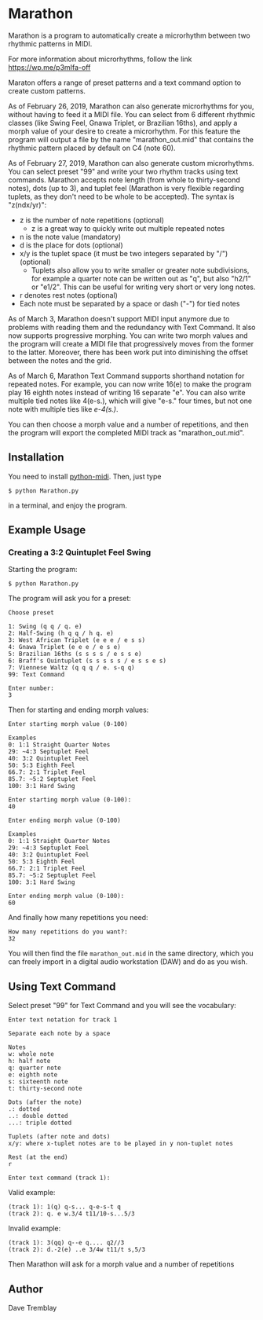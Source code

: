 # Marathon

Marathon is a program to automatically create a microrhythm between two rhythmic patterns in MIDI.

For more information about microrhythms, follow the link https://wp.me/p3mIfa-off

Maraton offers a range of preset patterns and a text command option to create
custom patterns.

As of February 26, 2019, Marathon can also generate microrhythms for you,
without having to feed it a MIDI file. You can select from 6 different
rhythmic classes (like Swing Feel, Gnawa Triplet, or Brazilian 16ths), and
apply a morph value of your desire to create a microrhythm. For this feature  the program will output a file by the name "marathon_out.mid" that contains
the rhythmic pattern placed by default on C4 (note 60).

As of February 27, 2019, Marathon can also generate custom microrhythms. You can select preset "99" and write your two rhythm tracks using text commands. Marathon accepts note length (from whole to thirty-second notes), dots (up to 3), and tuplet feel (Marathon is very flexible regarding tuplets, as they don't need to be whole to be accepted). The syntax is "z(ndx/yr)":
* z is the number of note repetitions (optional)
  * z is a great way to quickly write out multiple repeated notes
* n is the note value (mandatory)
* d is the place for dots (optional)
* x/y is the tuplet space (it must be two integers separated by "/") (optional)
  * Tuplets also allow you to write smaller or greater note subdivisions, for example a quarter note can be written out as "q", but also "h2/1" or "e1/2". This can be useful for writing very short or very long notes.
* r denotes rest notes (optional)
* Each note must be separated by a space or dash ("-") for tied notes

As of March 3, Marathon doesn't support MIDI input anymore due to problems with reading them and the redundancy with Text Command. It also now supports progressive morphing. You can write two morph values and the program will create a MIDI file that progressively moves from the former to the latter. Moreover, there has been work put into diminishing the offset between the notes and the grid.

As of March 6, Marathon Text Command supports shorthand notation for repeated notes. For example, you can now write 16(e) to make the program play 16 eighth notes instead of writing 16 separate "e". You can also write multiple tied notes like 4(e-s.), which will give "e-s." four times, but not one note with multiple ties like *e-4(s.)*.

You can then choose a morph value and a number of repetitions, and then the program will export the completed MIDI track as "marathon_out.mid".

## Installation
You need to install [python-midi](python-midi). Then, just type

```console
$ python Marathon.py
```

in a terminal, and enjoy the program.

## Example Usage

### Creating a 3:2 Quintuplet Feel Swing
Starting the program:

```console
$ python Marathon.py
```

The program will ask you for a preset:

```console
Choose preset

1: Swing (q q / q. e)
2: Half-Swing (h q q / h q. e)
3: West African Triplet (e e e / e s s)
4: Gnawa Triplet (e e e / e s e)
5: Brazilian 16ths (s s s s / e s s e)
6: Braff's Quintuplet (s s s s s / e s s e s)
7: Viennese Waltz (q q q / e. s-q q)
99: Text Command

Enter number:
3
```

Then for starting and ending morph values:

```console
Enter starting morph value (0-100)

Examples
0: 1:1 Straight Quarter Notes
29: ~4:3 Septuplet Feel
40: 3:2 Quintuplet Feel
50: 5:3 Eighth Feel
66.7: 2:1 Triplet Feel
85.7: ~5:2 Septuplet Feel
100: 3:1 Hard Swing

Enter starting morph value (0-100):
40

Enter ending morph value (0-100)

Examples
0: 1:1 Straight Quarter Notes
29: ~4:3 Septuplet Feel
40: 3:2 Quintuplet Feel
50: 5:3 Eighth Feel
66.7: 2:1 Triplet Feel
85.7: ~5:2 Septuplet Feel
100: 3:1 Hard Swing

Enter ending morph value (0-100):
60
```

And finally how many repetitions you need:

```console
How many repetitions do you want?:
32
```

You will then find the file `marathon_out.mid` in the same directory, which you can freely import in a digital audio workstation (DAW) and do as you wish.


## Using Text Command
Select preset "99" for Text Command and you will see the vocabulary:

```console
Enter text notation for track 1

Separate each note by a space

Notes
w: whole note
h: half note
q: quarter note
e: eighth note
s: sixteenth note
t: thirty-second note

Dots (after the note)
.: dotted
..: double dotted
...: triple dotted

Tuplets (after note and dots)
x/y: where x-tuplet notes are to be played in y non-tuplet notes

Rest (at the end)
r

Enter text command (track 1):
```

Valid example:

```console
(track 1): 1(q) q-s... q-e-s-t q
(track 2): q. e w.3/4 t11/10-s...5/3
```

Invalid example:
```console
(track 1): 3(qq) q--e q.... q2//3
(track 2): d.-2(e) ..e 3/4w t11/t s,5/3
```

Then Marathon will ask for a morph value and a number of repetitions

## Author
Dave Tremblay
